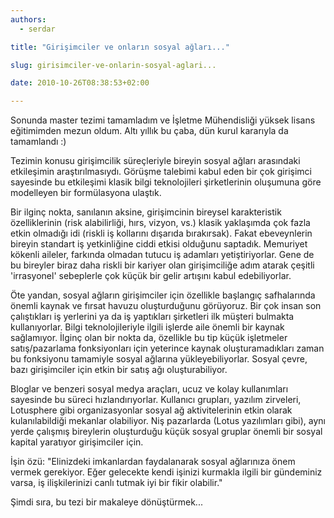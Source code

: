 ```yaml
---
authors:
  - serdar

title: "Girişimciler ve onların sosyal ağları..."

slug: girisimciler-ve-onlarin-sosyal-aglari...

date: 2010-10-26T08:38:53+02:00

---
```


Sonunda master tezimi tamamladım ve İşletme Mühendisliği yüksek lisans eğitimimden mezun oldum. Altı yıllık bu çaba, dün kurul kararıyla da tamamlandı :)
<!-- more -->
Tezimin konusu girişimcilik süreçleriyle bireyin sosyal ağları arasındaki etkileşimin araştırılmasıydı. Görüşme talebimi kabul eden bir çok girişimci sayesinde bu etkileşimi klasik bilgi teknolojileri şirketlerinin oluşumuna göre modelleyen bir formülasyona ulaştık.

Bir ilginç nokta, sanılanın aksine, girişimcinin bireysel karakteristik özelliklerinin (risk alabilirliği, hırs, vizyon, vs.) klasik yaklaşımda çok fazla etkin olmadığı idi (riskli iş kollarını dışarıda bırakırsak). Fakat ebeveynlerin bireyin standart iş yetkinliğine ciddi etkisi olduğunu saptadık. Memuriyet kökenli aileler, farkında olmadan tutucu iş adamları yetiştiriyorlar. Gene de bu bireyler biraz daha riskli bir kariyer olan girişimciliğe adım atarak çeşitli 'irrasyonel' sebeplerle çok küçük bir gelir artışını kabul edebiliyorlar.

Öte yandan, sosyal ağların girişimciler için özellikle başlangıç safhalarında önemli kaynak ve fırsat havuzu oluşturduğunu görüyoruz. Bir çok insan son çalıştıkları iş yerlerini ya da iş yaptıkları şirketleri ilk müşteri bulmakta kullanıyorlar. Bilgi teknolojileriyle ilgili işlerde aile önemli bir kaynak sağlamıyor. İlginç olan bir nokta da, özellikle bu tip küçük işletmeler satış/pazarlama fonksiyonları için yeterince kaynak oluşturamadıkları zaman bu fonksiyonu tamamiyle sosyal ağlarına yükleyebiliyorlar. Sosyal çevre, bazı girişimciler için etkin bir satış ağı oluşturabiliyor.

Bloglar ve benzeri sosyal medya araçları, ucuz ve kolay kullanımları sayesinde bu süreci hızlandırıyorlar. Kullanıcı grupları, yazılım zirveleri, Lotusphere gibi organizasyonlar sosyal ağ aktivitelerinin etkin olarak kulanılabildiği mekanlar olabiliyor. Niş pazarlarda (Lotus yazılımları gibi), aynı yerde çalışmış bireylerin oluşturduğu küçük sosyal gruplar önemli bir sosyal kapital yaratıyor girişimciler için.

İşin özü: "Elinizdeki imkanlardan faydalanarak sosyal ağlarınıza önem vermek gerekiyor. Eğer gelecekte kendi işinizi kurmakla ilgili bir gündeminiz varsa, iş ilişkilerinizi canlı tutmak iyi bir fikir olabilir."

Şimdi sıra, bu tezi bir makaleye dönüştürmek...
